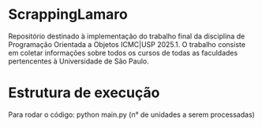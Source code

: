 # ScrappingLamaro
Repositório destinado à implementação do trabalho final da disciplina de Programação Orientada a Objetos ICMC|USP 2025.1. O trabalho consiste em coletar informações sobre todos os cursos de todas as faculdades pertencentes à Universidade de São Paulo.

# Estrutura de execução
Para rodar o código:
python main.py (n° de unidades a serem processadas)



